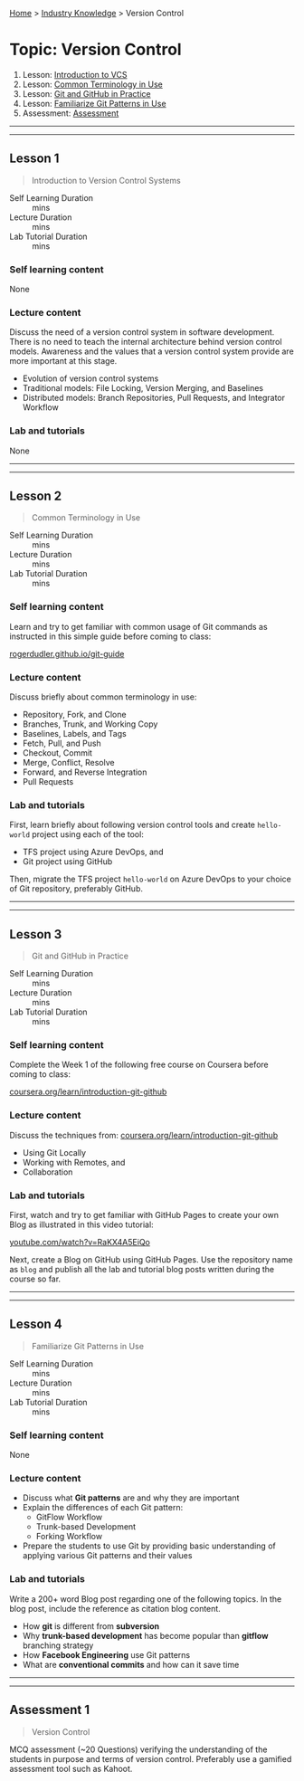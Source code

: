 [Home](../README.md) > [Industry Knowledge](./README.md) > Version Control

# Topic: Version Control

1. Lesson: [Introduction to VCS](#lesson-1)
2. Lesson: [Common Terminology in Use](#lesson-2)
3. Lesson: [Git and GitHub in Practice](#lesson-3)
4. Lesson: [Familiarize Git Patterns in Use](#lesson-4)
5. Assessment: [Assessment](#assessment-1)

---

---

## Lesson 1

> Introduction to Version Control Systems

<dl>
<dt>Self Learning Duration</dt>
<dd> mins</dd>
<dt>Lecture Duration</dt>
<dd> mins</dd>
<dt>Lab Tutorial Duration</dt>
<dd> mins</dd>
</dl>

### Self learning content

None

### Lecture content

Discuss the need of a version control system in software development. There is no need to teach the internal architecture behind version control models. Awareness and the values that a version control system provide are more important at this stage.

- Evolution of version control systems
- Traditional models: File Locking, Version Merging, and Baselines
- Distributed models: Branch Repositories, Pull Requests, and Integrator Workflow

### Lab and tutorials

None

---

---

## Lesson 2

> Common Terminology in Use

<dl>
<dt>Self Learning Duration</dt>
<dd> mins</dd>
<dt>Lecture Duration</dt>
<dd> mins</dd>
<dt>Lab Tutorial Duration</dt>
<dd> mins</dd>
</dl>

### Self learning content

Learn and try to get familiar with common usage of Git commands as instructed in this simple guide before coming to class:

[rogerdudler.github.io/git-guide](https://rogerdudler.github.io/git-guide/)

### Lecture content

Discuss briefly about common terminology in use:

- Repository, Fork, and Clone
- Branches, Trunk, and Working Copy
- Baselines, Labels, and Tags
- Fetch, Pull, and Push
- Checkout, Commit
- Merge, Conflict, Resolve
- Forward, and Reverse Integration
- Pull Requests

### Lab and tutorials

First, learn briefly about following version control tools and create `hello-world` project using each of the tool:

- TFS project using Azure DevOps, and
- Git project using GitHub

Then, migrate the TFS project `hello-world` on Azure DevOps to your choice of Git repository, preferably GitHub.

---

---

## Lesson 3

> Git and GitHub in Practice

<dl>
<dt>Self Learning Duration</dt>
<dd> mins</dd>
<dt>Lecture Duration</dt>
<dd> mins</dd>
<dt>Lab Tutorial Duration</dt>
<dd> mins</dd>
</dl>

### Self learning content

Complete the Week 1 of the following free course on Coursera before coming to class:

[coursera.org/learn/introduction-git-github](https://www.coursera.org/learn/introduction-git-github)

### Lecture content

Discuss the techniques from: [coursera.org/learn/introduction-git-github](https://www.coursera.org/learn/introduction-git-github)

- Using Git Locally
- Working with Remotes, and
- Collaboration

### Lab and tutorials

First, watch and try to get familiar with GitHub Pages to create your own Blog as illustrated in this video tutorial:

[youtube.com/watch?v=RaKX4A5EiQo](https://www.youtube.com/watch?v=RaKX4A5EiQo)

Next, create a Blog on GitHub using GitHub Pages. Use the repository name as `blog` and publish all the lab and tutorial blog posts written during the course so far.

---

---

## Lesson 4

> Familiarize Git Patterns in Use

<dl>
<dt>Self Learning Duration</dt>
<dd> mins</dd>
<dt>Lecture Duration</dt>
<dd> mins</dd>
<dt>Lab Tutorial Duration</dt>
<dd> mins</dd>
</dl>

### Self learning content

None

### Lecture content

- Discuss what **Git patterns** are and why they are important
- Explain the differences of each Git pattern:
  - GitFlow Workflow
  - Trunk-based Development
  - Forking Workflow
- Prepare the students to use Git by providing basic understanding of applying various Git patterns and their values

### Lab and tutorials

Write a 200+ word Blog post regarding one of the following topics. In the blog post, include the reference as citation blog content.

- How **git** is different from **subversion**
- Why **trunk-based development** has become popular than **gitflow** branching strategy
- How **Facebook Engineering** use Git patterns
- What are **conventional commits** and how can it save time

---

---

## Assessment 1

> Version Control

MCQ assessment (~20 Questions) verifying the understanding of the students in purpose and terms of version control. Preferably use a gamified assessment tool such as Kahoot.
